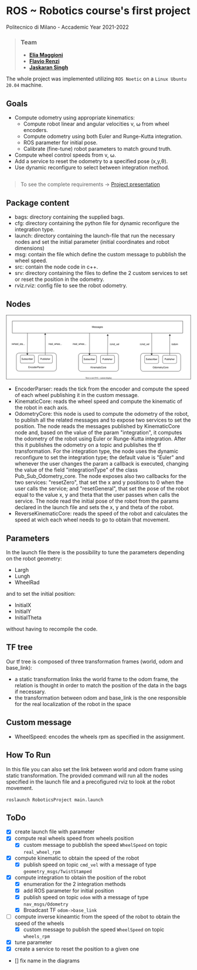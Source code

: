 # ROS ~ Robotics course's first project
Politecnico di Milano - Accademic Year 2021-2022

>### Team
>* [__Elia Maggioni__](https://github.com/Eliaxie)
>* [__Flavio Renzi__](https://github.com/FlavioRenzi)
>* [__Jaskaran Singh__](https://github.com/zJaska)

The whole project was implemented utilizing `ROS Noetic` on a `Linux Ubuntu 20.04` machine.

## Goals
- Compute odometry using appropriate kinematics:
    - Compute robot linear and angular velocities v, ⍵ from wheel encoders.
    - Compute odometry using both Euler and Runge-Kutta integration.
    - ROS parameter for initial pose.
    - Calibrate (fine-tune) robot parameters to match ground truth.
- Compute wheel control speeds from v, ⍵.
- Add a service to reset the odometry to a specified pose (x,y,θ).
- Use dynamic reconfigure to select between integration method.

##
> To see the complete requirements -> [Project presentation](Project1.pdf)


## Package content
- bags: directory containing the supplied bags.
- cfg: directory containing the python file for dynamic reconfigure the integration type.
- launch: directory containing the launch-file that run the necessary nodes and set the initial parameter (initial coordinates and robot dimensions)
- msg: contain the file which define the custom message to pubblish the wheel speed.
- src: contain the node code in c++.
- srv: directory containing the files to define the 2 custom services to set or reset the position in the odometry.
- rviz.rviz: config file to see the robot odometry.

## Nodes
![BlockDiagram](./BlockDiagram.drawio.svg)
- EncoderParser: reads the tick from the encoder and compute the speed of each wheel publishing it in the custom message.
- KinematicCore: reads the wheel speed and compute the kinematic of the robot in each axis.
- OdometryCore: 
this node is used to compute the odometry of the robot, to publish all the related messages and to expose two services to set the position.
The node reads the messages published by KinematicCore node and, based on the value of the param "integration",
it computes the odometry of the robot using Euler or Runge-Kutta integration. After this it publishes the odometry on a topic and publishes the tf transformation.
For the integration type, the node uses the dynamic reconfigure to set the integration type; the default value is "Euler"
and whenever the user changes the param a callback is executed, changing the value of the field "integrationType" of the class Pub_Sub_Odometry_core.
The node exposes also two callbacks for the two services: "resetZero", that set the x and y positions to 0 when the user calls the service;
and "resetGeneral", that set the pose of the robot equal to the value x, y and theta that the user passes when calls the service.
The node read the initial pose of the robot from the params declared in the launch file and sets the x, y and theta of the robot.
- ReverseKinematicCore: reads the speed of the robot and calculates the speed at wich each wheel needs to go to obtain that movement.



## Parameters
In the launch file there is the possibility to tune the parameters depending on the robot geometry:
- Largh
- Lungh
- WheelRad

and to set the initial position:
- InitialX
- InitialY
- InitialTheta

without having to recompile the code.

## TF tree
Our tf tree is composed of three transformation frames (world, odom and base_link):
- a static transformation links the world frame to the odom frame, the relation is thought in order to match the position of the data in the bags if necessary.
- the transformation between odom and base_link is the one responsible for the real localization of the robot in the space

## Custom message
- WheelSpeed: encodes the wheels rpm as specified in the assignment.

## How To Run

In this file you can also set the link between world and odom frame using static transformation.
The provided command will run all the nodes specified in the launch file and a precofigured rviz to look at the robot movement.

`roslaunch RoboticsProject main.launch`

## ToDo
- [x] create launch file with parameter
- [x] compute real wheels speed from wheels position
    - [x] custom message to pubblish the speed `WheelSpeed`  on topic `real_wheel_rpm`
- [x] compute kinematic to obtain the speed of the robot
    - [x] publish speed on topic `cmd_vel` with a message of type `geometry_msgs/TwistStamped`
- [x] compute integration to obtain the position of the robot
    - [x] enumeration for the 2 integration methods
    - [x] add ROS parameter for initial position
    - [x] publish speed on topic `odom` with a message of type `nav_msgs/Odometry`
    - [x] Broadcast TF `odom->base_link`
- [ ] compute inverse kineamtic from the speed of the robot to obtain the speed of the wheels
    - [x] custom message to publish the speed `WheelSpeed` on topic `wheels_rpm` 
- [x] tune parameter
- [x] create a service to reset the position to a given one
- [] fix name in the diagrams


